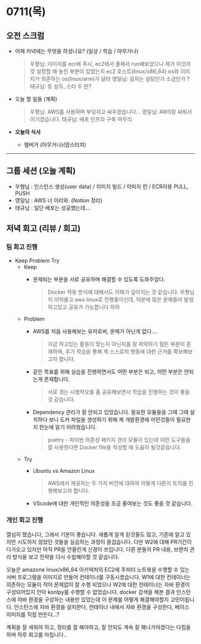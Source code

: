 # 0711(목)

## 오전 스크럼

- 어제 저녁에는 무엇을 하셨나요? (일상 / 학습 / 아무거나)
    
    > 우형님: 이미지를 ecr에 푸시, ec2에서 풀해서 run해보았으나 제가 이것저것 설정할 때 놓친 부분이 있었는지 ec2 호스트(linux/x86_64) os와 이미지가 의존하는 os(linux/arm)가 달라
    영일님: 감자는 설탕인가 소금인가 ?
    태규님: 등 삼두, 스타 두 판?
    > 
- 오늘 할 일들 (계획)
    
    > 우형님: AWS를 사용하며 부딪치고 싸우겠습니다…
    영일님: AWS랑 싸워서 이기겠습니다.
    태규님: 배포 인프라 구축 마무리
    > 
    
- **오늘의 식사**
    - 햄버거 (아무거나)(맘스터치)

---

## 그룹 세션 (오늘 계획)

- 우형님 : 인스턴스 생성(user data) / 이미지 빌드 / 이미지 런 / ECR이용 PULL, PUSH
- 영일님 : AWS 너 이리와. (Notion 정리)
- 태규님 : 일단 배포는 성공했는데….

## 저녁 회고 (리뷰 / 회고)

### 팀 회고 진행

- Keep Problem Try
    - Keep
        - 문제되는 부분을 서로 공유하며 해결할 수 있도록 도와주었다.
            
            > Docker 작동 방식에 대해서도 이해가 깊어지는 것 같습니다.
            우형님이 이악물고 aws linux로 진행중이신데, 덕분에 많은 문제들이 발생하고있고 공유가 가능합니다 하하
            > 
    - Problem
        - AWS를 처음 사용해보는 유저로써, 문제가 아닌게 없다….
            
            > 지금 하고있는 활동이 맞는지 아닌지를 잘 파악하기 힘든 부분이 존재하며, 추가 학습을 통해 제 스스로의 행동에 대한 근거를 확보해보고자 합니다.
            > 
        - 같은 목표를 위해 실습을 진행하면서도 어떤 부분은 되고, 어떤 부분은 안되는게 존재합니다.
            
            > 서로 겪는 시행착오를 좀 공유해보면서 학습을 진행하는 것이 좋을 것 같습니다.
            > 
        - Dependency 관리가 잘 안되고 있었습니다. 필요한 모듈들을 그때 그때 설치하다 보니 도커 파일을 생성하기 위해 제 개발환경에 어떤것들이 필요한지 한눈에 알기 어려웠습니다.
            
            > poetry - 파이썬 의존성 패키지 관리 모듈이 있는데 이런 도구들을 잘 사용한다면 Docker file을 작성할 때 도움이 될것같습니다.
            > 
    - Try
        - Ubuntu vs Amazon Linux
            
            > AWS에서 제공하는 두 가지 버전에 대하여 어떻게 다른지 토의를 진행해보고자 합니다.
            > 
        - VScode에 대한 개인적인 의존성을 조금 줄여보는 것도 좋을 것 같습니다.


### 개인 회고 진행

열심히 했습니다, 그래서 기분이 좋습니다. 새롭게 알게 된것들도 많고, 기존에 알고 있지만 시도하지 않았던 것들을 실습하는 과정이 즐겁습니다. 다만 W2에 대해 PR기간이 다가오고 있지만 아직 PR을 안올린게 신경이 쓰입니다. 다른 분들의 PR 내용, 브랜치 관리 방식을 보고 전략을 다시 수립해야할 것 같습니다.

오늘은 amazone linux/x86_64 아키텍처의 EC2에 주피터 노트북을 수행할 수 있는 서버 프로그램을 이미지로 만들어 컨테이너를 구동시켰습니다. W1에 대한 컨테이너는 의존하는 모듈이 적어 문제없이 잘 수행 되었으나 W2에 대한 컨테이너는 자바 환경이 구성되어있지 안아 konlpy를 수행할 수 없었습니다. docker 검색을 해본 결과 인스턴스에 자바 환경을 구성하는 내용만 있었는데 이 문제를 어떻게 해결해야할지 고민이됩니다.
인스턴스에 자바 환경을 설치한다, 컨테이너 내에서 자바 환경을 구성한다, 베이스 이미지를 직접 만든다...?

계획을 잘 세워야 하고, 정리를 잘 해야하고, 잘 안되도 계속 잘 해나가야겠다는 다짐을 하며 하루 회고를 마칩니다..